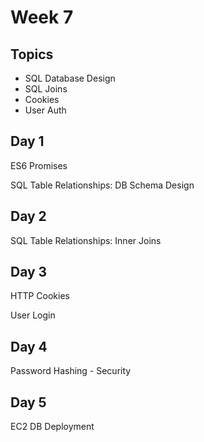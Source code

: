 # Week 7

## Topics

- SQL Database Design
- SQL Joins
- Cookies
- User Auth

## Day 1

ES6 Promises

SQL Table Relationships: DB Schema Design

## Day 2

SQL Table Relationships: Inner Joins

## Day 3

HTTP Cookies

User Login

## Day 4

Password Hashing - Security

## Day 5

EC2 DB Deployment
